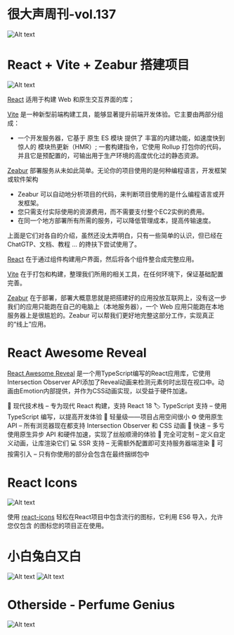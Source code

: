 # 很大声周刊-vol.137
![Alt text](image-46.png)

# React + Vite + Zeabur 搭建项目
![Alt text](1222.png)

[React](https://zh-hans.react.dev/) 适用于构建 Web 和原生交互界面的库；

[Vite](https://cn.vitejs.dev/) 是一种新型前端构建工具，能够显著提升前端开发体验。它主要由两部分组成：
- 一个开发服务器，它基于 原生 ES 模块 提供了 丰富的内建功能，如速度快到惊人的 模块热更新（HMR）;
一套构建指令，它使用 Rollup 打包你的代码，并且它是预配置的，可输出用于生产环境的高度优化过的静态资源。

[Zeabur](https://zeabur.com/zh-CN) 部署服务从未如此简单。无论你的项目使用的是何种编程语言，开发框架或软件架构
- Zeabur 可以自动地分析项目的代码，来判断项目使用的是什么编程语言或开发框架。
- 您只需支付实际使用的资源费用，而不需要支付整个EC2实例的费用。
- 在同一个地方部署所有所需的服务，可以降低管理成本，提高传输速度。

上面是它们对各自的介绍，虽然还没太弄明白，只有一些简单的认识，但已经在 ChatGTP、文档、教程 ... 的搀扶下尝试使用了。

[React](https://zh-hans.react.dev/)  在于通过组件构建用户界面，然后将各个组件整合成完整应用。

[Vite](https://cn.vitejs.dev/) 在于打包和构建，整理我们所用的相关工具，在任何环境下，保证基础配置完善。

[Zeabur](https://zeabur.com/zh-CN) 在于部署，部署大概意思就是把搭建好的应用投放互联网上，没有这一步我们的应用只能跑在自己的电脑上（本地服务器），一个 Web 应用只能跑在本地服务器上是很尴尬的。Zeabur 可以帮我们更好地完整这部分工作，实现真正的“线上”应用。

# React Awesome Reveal
[React Awesome Reveal](https://github.com/morellodev/react-awesome-reveal?tab=readme-ov-file#features) 是一个用TypeScript编写的React应用库，它使用Intersection Observer API添加了Reveal动画来检测元素何时出现在视口中。动画由Emotion内部提供，并作为CSS动画实现，以受益于硬件加速。

🎁 现代技术栈 – 专为现代 React 构建，支持 React 18
🏷  TypeScript 支持 – 使用 TypeScript 编写，以提高开发体验
🍃 轻量级——项目占用空间很小
⚙️ 使用原生 API – 所有浏览器现在都支持 Intersection Observer 和 CSS 动画
🚀 快速 – 多亏使用原生异步 API 和硬件加速，实现了丝般顺滑的体验
💅 完全可定制 – 定义自定义动画，让库渲染它们
💻 SSR 支持 – 无需额外配置即可支持服务器端渲染
🌳 可按需引入 – 只有你使用的部分会包含在最终捆绑包中

# React Icons
![Alt text](image-44.png)

使用 [react-icons](https://react-icons.github.io/react-icons/) 轻松在React项目中包含流行的图标，它利用 ES6 导入，允许您仅包含 的图标您的项目正在使用。

# 小白兔白又白
![Alt text](%E5%BE%AE%E4%BF%A1%E5%9B%BE%E7%89%87_20231224142101.jpg) 
![Alt text](%E5%BE%AE%E4%BF%A1%E5%9B%BE%E7%89%87_20231224142104.jpg)

# Otherside - Perfume Genius
![Alt text](image-45.png)